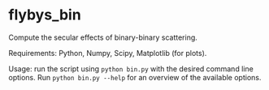 # flybys_bin

Compute the secular effects of binary-binary scattering.

Requirements: Python, Numpy, Scipy, Matplotlib (for plots).

Usage: run the script using `python bin.py` with the desired command line options. Run `python bin.py --help` for an overview of the available options.

